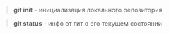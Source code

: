 > **git init** - инициализация локального репозитория

> **git status** - инфо от гит о его текущем состоянии